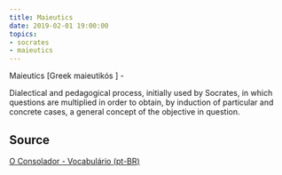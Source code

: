 ```yaml
---
title: Maieutics
date: 2019-02-01 19:00:00
topics:
- socrates
- maieutics
---
```


Maieutics [Greek maieutikós ] - 

Dialectical and pedagogical process, initially used by Socrates, in which
questions are multiplied in order to obtain, by induction of particular and
concrete cases, a general concept of the objective in question.


## Source
[O Consolador - Vocabulário (pt-BR)](http://www.oconsolador.com.br/linkfixo/vocabulario/principal.html)


